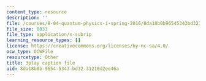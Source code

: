 ```yaml
---
content_type: resource
description: ''
file: /courses/8-04-quantum-physics-i-spring-2016/8da18b0b96545343bd3231210d2ee46a_R-5hjmV-bdY.vtt
file_size: 8833
file_type: application/x-subrip
learning_resource_types: []
license: https://creativecommons.org/licenses/by-nc-sa/4.0/
ocw_type: OCWFile
resourcetype: Other
title: 3play caption file
uid: 8da18b0b-9654-5343-bd32-31210d2ee46a
---
```

